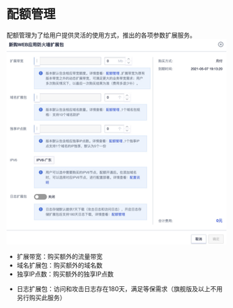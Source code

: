 # 配额管理

配额管理为了给用户提供灵活的使用方式，推出的各项参数扩展服务。
![](/images/16195069077889.jpg)

  - 扩展带宽：购买额外的流量带宽
  - 域名扩展包：购买额外的域名数
  - 独享IP点数：购买额外的独享IP点数
  <!--- IPv6：提供用户IPV6访问服务支持-->
  - 日志扩展包：访问和攻击日志存在180天，满足等保需求（旗舰版及以上不用另行购买此服务）
